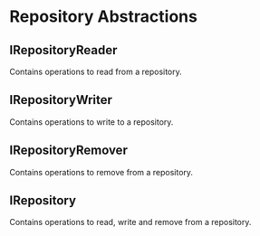 # Repository Abstractions

## IRepositoryReader

Contains operations to read from a repository.

## IRepositoryWriter

Contains operations to write to a repository.

## IRepositoryRemover

Contains operations to remove from a repository.

## IRepository

Contains operations to read, write and remove from a repository.